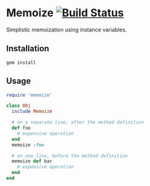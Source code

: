 # Memoize [![Build Status](https://travis-ci.org/svenfuchs/memoize.svg?branch=master)](https://travis-ci.org/svenfuchs/memoize)

Simplistic memoization using instance variables.

## Installation

```
gem install
```

## Usage

```ruby
require 'memoize'

class Obj
  include Memoize

  # on a separate line, after the method definition
  def foo
    # expensive operation
  end
  memoize :foo

  # on one line, before the method definition
  memoize def bar
    # expensive operation
  end
end
```
